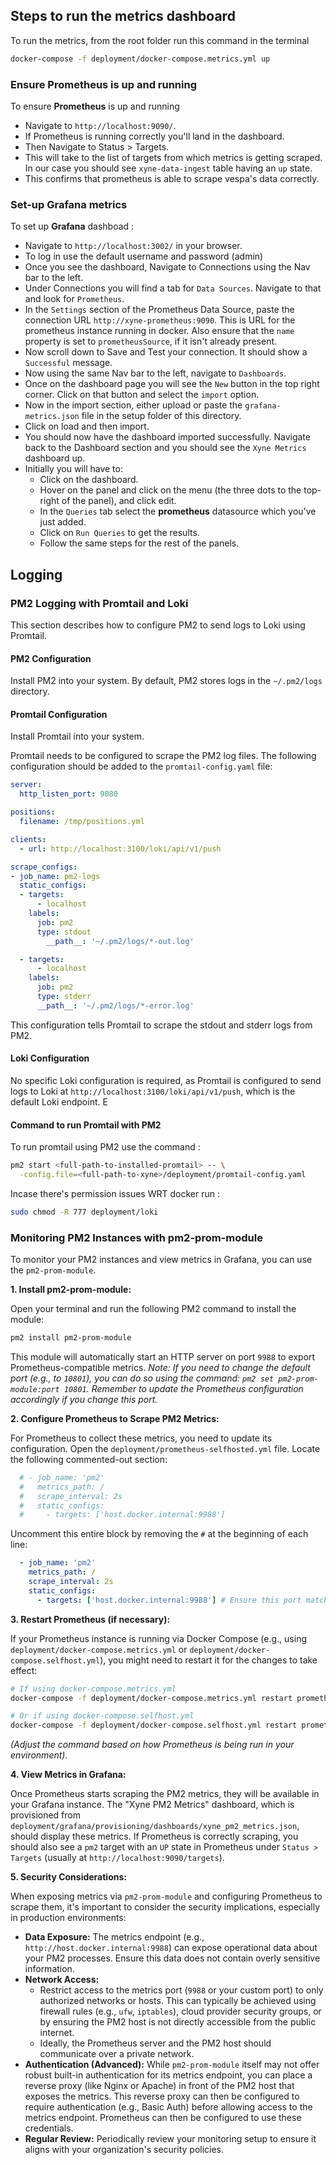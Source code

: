 ## Steps to run the metrics dashboard

To run the metrics, from the root folder run this command in the terminal
```sh
docker-compose -f deployment/docker-compose.metrics.yml up
```

### Ensure Prometheus is up and running
 To ensure **Prometheus** is up and running
   - Navigate to `http://localhost:9090/`.
   - If Prometheus is running correctly you'll land in the dashboard.
   - Then Navigate to Status > Targets.
   - This will take to the list of targets from which metrics is getting scraped. In our case you should see `xyne-data-ingest` table having an `up` state.
   - This confirms that prometheus is able to scrape vespa's data correctly.


### Set-up Grafana metrics

To set up **Grafana** dashboad :
- Navigate to `http://localhost:3002/` in your browser.
- To log in use the default username and password (admin)
- Once you see the dashboard, Navigate to Connections using the Nav bar to the left.
- Under Connections you will find a tab for `Data Sources`. Navigate to that and look for `Prometheus`.
- In the `Settings` section of the Prometheus Data Source,  paste the connection URL `http://xyne-prometheus:9090`. This is URL for the prometheus instance running in docker. Also ensure that the `name` property is set to `prometheusSource`, if it isn't already present.
- Now scroll down to Save and Test your connection. It should show a `Successful` message.
- Now using the same Nav bar to the left, navigate to `Dashboards`.
- Once on the dashboard page you will see the `New` button in the top right corner. Click on that button and select the `import` option.
- Now in the import section, either upload or paste the `grafana-metrics.json` file in the setup folder of this directory.
- Click on load and then import.
- You should now have the dashboard imported successfully. Navigate back to the Dashboard section and you should see the `Xyne Metrics` dashboard up.
- Initially you will have to:
    - Click on the dashboard.
    - Hover on the panel and click on the menu (the three dots to the top-right of the panel), and click edit.
    - In the `Queries` tab select the **prometheus** datasource which you've just added.
    - Click on `Run Queries` to get the results.
    - Follow the same steps for the rest of the panels.

## Logging

### PM2 Logging with Promtail and Loki

This section describes how to configure PM2 to send logs to Loki using Promtail.

#### PM2 Configuration

Install PM2 into your system. 
By default, PM2 stores logs in the `~/.pm2/logs` directory.

#### Promtail Configuration
Install Promtail into your system.

Promtail needs to be configured to scrape the PM2 log files. The following configuration should be added to the `promtail-config.yaml` file:

```yaml
server:
  http_listen_port: 9080

positions:
  filename: /tmp/positions.yml

clients:
  - url: http://localhost:3100/loki/api/v1/push

scrape_configs:
- job_name: pm2-logs
  static_configs:
  - targets:
      - localhost
    labels:
      job: pm2
      type: stdout
        __path__: '~/.pm2/logs/*-out.log'

  - targets:
      - localhost
    labels:
      job: pm2
      type: stderr
      __path__: '~/.pm2/logs/*-error.log'
```

This configuration tells Promtail to scrape the stdout and stderr logs from PM2.

#### Loki Configuration

No specific Loki configuration is required, as Promtail is configured to send logs to Loki at `http://localhost:3100/loki/api/v1/push`, which is the default Loki endpoint. E


#### Command to run Promtail with PM2

To run promtail using PM2 use the command :
```bash
pm2 start <full-path-to-installed-promtail> -- \
  -config.file=<full-path-to-xyne>/deployment/promtail-config.yaml
```

Incase there's permission issues WRT docker run :
```bash
sudo chmod -R 777 deployment/loki
```

### Monitoring PM2 Instances with pm2-prom-module

To monitor your PM2 instances and view metrics in Grafana, you can use the `pm2-prom-module`.

**1. Install pm2-prom-module:**

Open your terminal and run the following PM2 command to install the module:

```sh
pm2 install pm2-prom-module
```

This module will automatically start an HTTP server on port `9988` to export Prometheus-compatible metrics.
*Note: If you need to change the default port (e.g., to `10801`), you can do so using the command: `pm2 set pm2-prom-module:port 10801`. Remember to update the Prometheus configuration accordingly if you change this port.*

**2. Configure Prometheus to Scrape PM2 Metrics:**

For Prometheus to collect these metrics, you need to update its configuration.
Open the `deployment/prometheus-selfhosted.yml` file.
Locate the following commented-out section:

```yaml
  # - job_name: 'pm2'
  #   metrics_path: /
  #   scrape_interval: 2s
  #   static_configs:
  #     - targets: ['host.docker.internal:9988']
```

Uncomment this entire block by removing the `#` at the beginning of each line:

```yaml
  - job_name: 'pm2'
    metrics_path: /
    scrape_interval: 2s
    static_configs:
      - targets: ['host.docker.internal:9988'] # Ensure this port matches the one pm2-prom-module is using (default is 9988)
```

**3. Restart Prometheus (if necessary):**

If your Prometheus instance is running via Docker Compose (e.g., using `deployment/docker-compose.metrics.yml` or `deployment/docker-compose.selfhost.yml`), you might need to restart it for the changes to take effect:

```sh
# If using docker-compose.metrics.yml
docker-compose -f deployment/docker-compose.metrics.yml restart prometheus

# Or if using docker-compose.selfhost.yml
docker-compose -f deployment/docker-compose.selfhost.yml restart prometheus
```
*(Adjust the command based on how Prometheus is being run in your environment).*

**4. View Metrics in Grafana:**

Once Prometheus starts scraping the PM2 metrics, they will be available in your Grafana instance. The "Xyne PM2 Metrics" dashboard, which is provisioned from `deployment/grafana/provisioning/dashboards/xyne_pm2_metrics.json`, should display these metrics. If Prometheus is correctly scraping, you should also see a `pm2` target with an `UP` state in Prometheus under `Status > Targets` (usually at `http://localhost:9090/targets`).

**5. Security Considerations:**

When exposing metrics via `pm2-prom-module` and configuring Prometheus to scrape them, it's important to consider the security implications, especially in production environments:

*   **Data Exposure:** The metrics endpoint (e.g., `http://host.docker.internal:9988`) can expose operational data about your PM2 processes. Ensure this data does not contain overly sensitive information.
*   **Network Access:**
    *   Restrict access to the metrics port (`9988` or your custom port) to only authorized networks or hosts. This can typically be achieved using firewall rules (e.g., `ufw`, `iptables`), cloud provider security groups, or by ensuring the PM2 host is not directly accessible from the public internet.
    *   Ideally, the Prometheus server and the PM2 host should communicate over a private network.
*   **Authentication (Advanced):** While `pm2-prom-module` itself may not offer robust built-in authentication for its metrics endpoint, you can place a reverse proxy (like Nginx or Apache) in front of the PM2 host that exposes the metrics. This reverse proxy can then be configured to require authentication (e.g., Basic Auth) before allowing access to the metrics endpoint. Prometheus can then be configured to use these credentials.
*   **Regular Review:** Periodically review your monitoring setup to ensure it aligns with your organization's security policies.